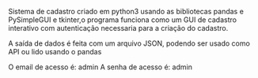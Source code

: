 Sistema de cadastro criado em python3 usando as bibliotecas pandas e PySimpleGUI e tkinter,o programa funciona como um GUI de cadastro interativo com autenticação necessaria para a criação do cadastro.

A saída de dados é feita com um arquivo JSON, podendo ser usado como API ou lido usando o pandas

O email de acesso é: admin
A senha de acesso é: admin

